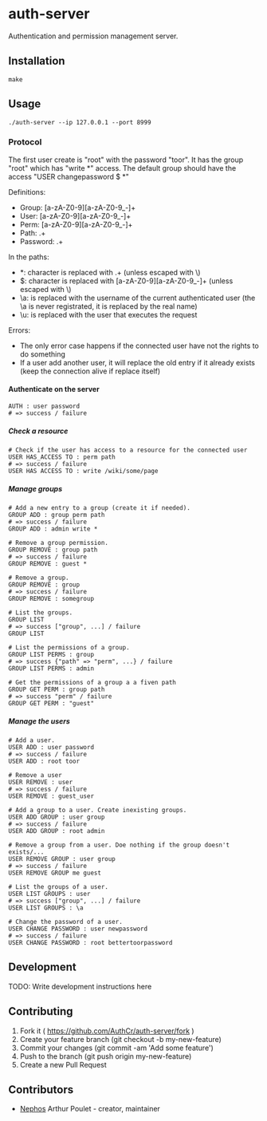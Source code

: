 # auth-server

Authentication and permission management server.

## Installation

    make

## Usage

    ./auth-server --ip 127.0.0.1 --port 8999

### Protocol

The first user create is "root" with the password "toor". It has the group "root" which has "write \*" access.
The default group should have the access "USER changepassword \$ \*"


Definitions:

* Group: \[a-zA-Z0-9][a-zA-Z0-9_-]+
* User: \[a-zA-Z0-9][a-zA-Z0-9_-]+
* Perm: \[a-zA-Z0-9][a-zA-Z0-9_-]+
* Path: .+
* Password: .+

In the paths:

* \*: character is replaced with .+ (unless escaped with \\)
* \$: character is replaced with \[a-zA-Z0-9][a-zA-Z0-9_-]+ (unless escaped with \\)
* \a: is replaced with the username of the current authenticated user (the \a is never registrated, it is replaced by the real name)
* \u: is replaced with the user that executes the request

Errors:

* The only error case happens if the connected user have not the rights to do something
* If a user add another user, it will replace the old entry if it already exists (keep the connection alive if replace itself)

#### Authenticate on the server

    AUTH : user password
    # => success / failure

##### Check a resource

    # Check if the user has access to a resource for the connected user
    USER HAS_ACCESS TO : perm path
    # => success / failure
    USER HAS ACCESS TO : write /wiki/some/page

##### Manage groups

    # Add a new entry to a group (create it if needed).
    GROUP ADD : group perm path
    # => success / failure
    GROUP ADD : admin write *

    # Remove a group permission.
    GROUP REMOVE : group path
    # => success / failure
    GROUP REMOVE : guest *

    # Remove a group.
    GROUP REMOVE : group
    # => success / failure
    GROUP REMOVE : somegroup

    # List the groups.
    GROUP LIST
    # => success ["group", ...] / failure
    GROUP LIST

    # List the permissions of a group.
    GROUP LIST PERMS : group
    # => success {"path" => "perm", ...} / failure
    GROUP LIST PERMS : admin

    # Get the permissions of a group a a fiven path
    GROUP GET PERM : group path
    # => success "perm" / failure
    GROUP GET PERM : "guest"

##### Manage the users

    # Add a user.
    USER ADD : user password
    # => success / failure
    USER ADD : root toor

    # Remove a user
    USER REMOVE : user
    # => success / failure
    USER REMOVE : guest_user

    # Add a group to a user. Create inexisting groups.
    USER ADD GROUP : user group
    # => success / failure
    USER ADD GROUP : root admin

    # Remove a group from a user. Doe nothing if the group doesn't exists/...
    USER REMOVE GROUP : user group
    # => success / failure
    USER REMOVE GROUP me guest

    # List the groups of a user.
    USER LIST GROUPS : user
    # => success ["group", ...] / failure
    USER LIST GROUPS : \a

    # Change the password of a user.
    USER CHANGE PASSWORD : user newpassword
    # => success / failure
    USER CHANGE PASSWORD : root bettertoorpassword


## Development

TODO: Write development instructions here

## Contributing

1. Fork it ( https://github.com/AuthCr/auth-server/fork )
2. Create your feature branch (git checkout -b my-new-feature)
3. Commit your changes (git commit -am 'Add some feature')
4. Push to the branch (git push origin my-new-feature)
5. Create a new Pull Request

## Contributors

- [Nephos](https://github.com/Nephos) Arthur Poulet - creator, maintainer
